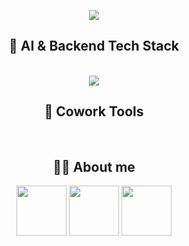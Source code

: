<p align="center">
  <img src="https://capsule-render.vercel.app/api?type=venom&color=timeGradient&height=200&section=header&text=AI%20Engineer%20Minju%20Kang&fontSize=50&animation=fadeIn&fontColor=3776AB" />
</p>
<h2 align="center">👾 AI & Backend Tech Stack</h2>
<br/>
<div align="center">
<img src="https://img.shields.io/badge/Python-3776AB?style=flat-square&logo=python&logoColor=white"/>
</div>

<h2 align="center">👾 Cowork Tools</h2>
<br/>

<h2 align="center">👩‍💻 About me</h2>
<div align="center">
  <img src="https://img.shields.io/badge/Gmail-EA4335?style=flat-square&logo=gmail&logoColor=white" width=80"/>
  <img src="https://img.shields.io/badge/Tistory-000000?style=flat-square&logo=tistory&logoColor=white" width="80"/>
  <img src="https://img.shields.io/badge/Notion-000000?style=flat-square&logo=notion&logoColor=white" width="80"/>
</div>
<br/>

